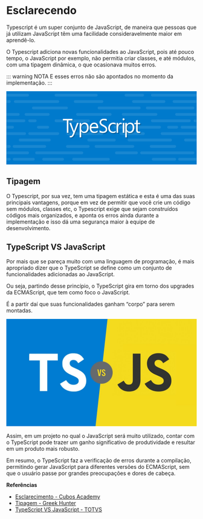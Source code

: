 # Esclarecendo
Typescript é um super conjunto de JavaScript, de maneira que pessoas que já utilizam JavaScript têm uma facilidade consideravelmente maior em aprendê-lo.

O Typescript adiciona novas funcionalidades ao JavaScript, pois até pouco tempo, o JavaScript por exemplo, não permitia criar classes, e até módulos, com uma tipagem dinâmica, o que ocasionava muitos erros.

::: warning NOTA
E esses erros não são apontados no momento da implementação.
:::

![](../../../assets/img/linguagens/typescript/setup/setup-1.png)

## Tipagem
O Typescript, por sua vez, tem uma tipagem estática e esta é uma das suas principais vantagens, porque em vez de permitir que você crie um código sem módulos, classes etc, o Typescript exige que sejam construídos códigos mais organizados, e aponta os erros ainda durante a implementação e isso dá uma segurança maior à equipe de desenvolvimento.

## TypeScript VS JavaScript
Por mais que se pareça muito com uma linguagem de programação, é mais apropriado dizer que o TypeScript se define como um conjunto de funcionalidades adicionadas ao JavaScript.

Ou seja, partindo desse princípio, o TypeScript gira em torno dos upgrades da ECMAScript, que tem como foco o JavaScript. 

É a partir daí que suas funcionalidades ganham “corpo” para serem montadas.

![](../../../assets/img/linguagens/typescript/setup/setup-2.png)

Assim, em um projeto no qual o JavaScript será muito utilizado, contar com o TypeScript pode trazer um ganho significativo de produtividade e resultar em um produto mais robusto.

Em resumo, o TypeScript faz a verificação de erros durante a compilação, permitindo gerar JavaScript para diferentes versões do ECMAScript, sem que o usuário passe por grandes preocupações e dores de cabeça.

**Referências**
* [Esclarecimento - Cubos Academy](https://blog.cubos.academy/typescript-quais-as-vantagens-de-aprender-esse-super-set-de-javascript/#)
* [Tipagem - Greek Hunter](https://blog.geekhunter.com.br/introducao-a-typescript/#:~:text=Para%20instala%C3%A7%C3%A3o%20e%20utiliza%C3%A7%C3%A3o%20do,js%20quando%20o%20instalamos.&text=O%20comando%20acima%20instala%20o%20TypeScript%20globalmente%20na%20sua%20m%C3%A1quina.)
* [TypeScript VS JavaScript - TOTVS](https://www.totvs.com/blog/developers/typescript/)




